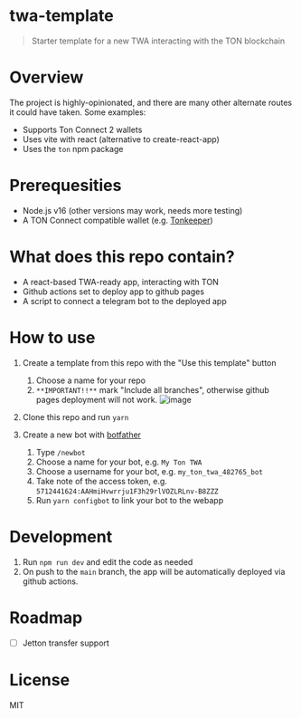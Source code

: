 # twa-template

> Starter template for a new TWA interacting with the TON blockchain
>

# Overview

The project is highly-opinionated, and there are many other alternate routes it could have taken. Some examples:

- Supports Ton Connect 2 wallets
- Uses vite with react (alternative to create-react-app)
- Uses the `ton` npm package

# Prerequesities

- Node.js v16 (other versions may work, needs more testing)
- A TON Connect compatible wallet (e.g. [Tonkeeper](https://tonkeeper.com/))

# What does this repo contain?

- A react-based TWA-ready app, interacting with TON
- Github actions set to deploy app to github pages
- A script to connect a telegram bot to the deployed app

# How to use

1. Create a template from this repo with the "Use this template" button

   1. Choose a name for your repo
   2. `**IMPORTANT!!**` mark "Include all branches", otherwise github pages deployment will not work.
      ![image](https://user-images.githubusercontent.com/5641469/191731317-14e742fd-accb-47d4-a794-fad01148a377.png)
2. Clone this repo and run `yarn`
3. Create a new bot with [botfather](https://t.me/botfather)

   1. Type `/newbot`
   2. Choose a name for your bot, e.g. `My Ton TWA`
   3. Choose a username for your bot, e.g. `my_ton_twa_482765_bot`
   4. Take note of the access token, e.g. `5712441624:AAHmiHvwrrju1F3h29rlVOZLRLnv-B8ZZZ`
   5. Run `yarn configbot` to link your bot to the webapp

# Development

1. Run `npm run dev` and edit the code as needed
2. On push to the `main` branch, the app will be automatically deployed via github actions.

# Roadmap

- [ ] Jetton transfer support

# License

MIT
